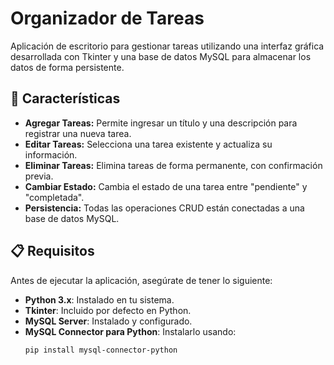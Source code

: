 # Organizador de Tareas

Aplicación de escritorio para gestionar tareas utilizando una interfaz gráfica desarrollada con Tkinter y una base de datos MySQL para almacenar los datos de forma persistente.

## 🚀 Características

- **Agregar Tareas:** Permite ingresar un título y una descripción para registrar una nueva tarea.
- **Editar Tareas:** Selecciona una tarea existente y actualiza su información.
- **Eliminar Tareas:** Elimina tareas de forma permanente, con confirmación previa.
- **Cambiar Estado:** Cambia el estado de una tarea entre "pendiente" y "completada".
- **Persistencia:** Todas las operaciones CRUD están conectadas a una base de datos MySQL.

## 📋 Requisitos

Antes de ejecutar la aplicación, asegúrate de tener lo siguiente:

- **Python 3.x**: Instalado en tu sistema.
- **Tkinter**: Incluido por defecto en Python.
- **MySQL Server**: Instalado y configurado.
- **MySQL Connector para Python**: Instalarlo usando:
  ```bash
  pip install mysql-connector-python
